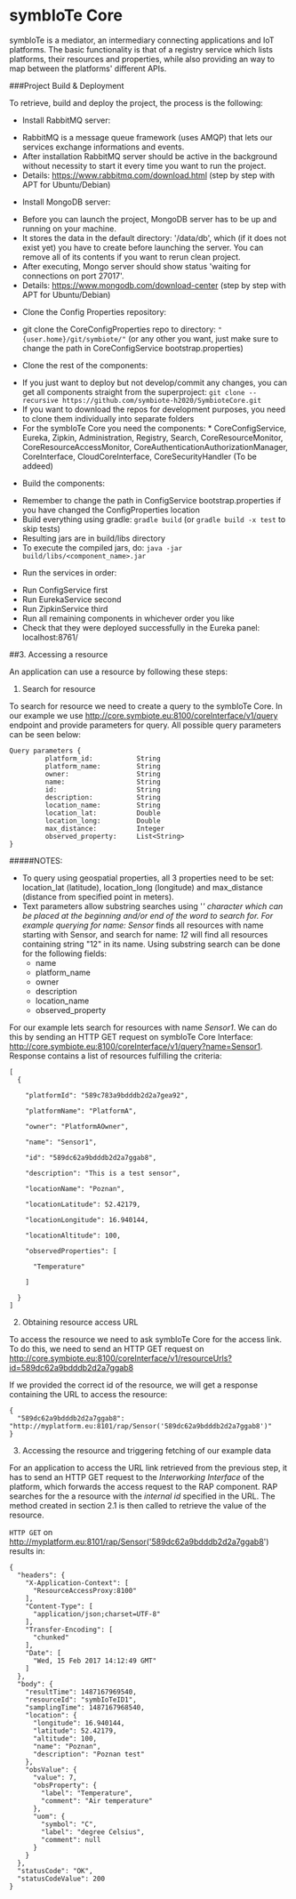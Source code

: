 # symbIoTe Core

symbIoTe is a mediator, an intermediary connecting applications and IoT platforms. The basic functionality is that of a registry service which lists platforms, their resources and properties, while also providing an way to map between the platforms' different APIs. 


###Project Build & Deployment

To retrieve, build and deploy the project, the process is the following:

 - Install RabbitMQ server:
  * RabbitMQ is a message queue framework (uses AMQP) that lets our services exchange informations and events.
  * After installation RabbitMQ server should be active in the background without necessity to start it every time you want to run the project.
  * Details: https://www.rabbitmq.com/download.html  (step by step with APT for Ubuntu/Debian)

 - Install MongoDB server:
  * Before you can launch the project, MongoDB server has to be up and running on your machine.
  * It stores the data in the default directory: '/data/db', which (if it does not exist yet) you have to create before launching the server. You can remove all of its contents if you want to rerun clean project.
  * After executing, Mongo server should show status 'waiting for connections on port 27017'.
  * Details: https://www.mongodb.com/download-center  (step by step with APT for Ubuntu/Debian)

 - Clone the Config Properties repository:
  * git clone the CoreConfigProperties repo to directory: `"{user.home}/git/symbiote/"`  (or any other you want, just make sure to change the path in CoreConfigService bootstrap.properties)
  
 - Clone the rest of the components:
  * If you just want to deploy but not develop/commit any changes, you can get all components straight from the superproject:
   `git clone --recursive https://github.com/symbiote-h2020/SymbioteCore.git`
  * If you want to download the repos for development purposes, you need to clone them individually into separate folders
   * For the symbIoTe Core you need the components:
    * CoreConfigService, Eureka, Zipkin, Administration, Registry, Search, CoreResourceMonitor, CoreResourceAccessMonitor, CoreAuthenticationAuthorizationManager, CoreInterface, CloudCoreInterface, CoreSecurityHandler (To be addeed)
     
 - Build the components:
  * Remember to change the path in ConfigService bootstrap.properties if you have changed the ConfigProperties location
  * Build everything using gradle:
    `gradle build`  (or `gradle build -x test` to skip tests)
  * Resulting jars are in build/libs directory
  * To execute the compiled jars, do:
    `java -jar build/libs/<component_name>.jar`

 - Run the services in order:
  * Run ConfigService first
  * Run EurekaService second
  * Run ZipkinService third
  * Run all remaining components in whichever order you like
  * Check that they were deployed successfully in the Eureka panel: localhost:8761/

##3. Accessing a resource

An application can use a resource by following these steps:

 1. Search for resource

  To search for resource we need to create a query to the symbIoTe Core. In our example we use http://core.symbiote.eu:8100/coreInterface/v1/query endpoint and provide parameters for query. All possible query parameters can be seen below:
  ```
  Query parameters {
           platform_id:           String
           platform_name:         String
           owner:                 String
           name:                  String
           id:                    String
           description:           String
           location_name:         String
           location_lat:          Double
           location_long:         Double
           max_distance:          Integer
           observed_property:     List<String>
  }
  ```
  #####NOTES:
   - To query using geospatial properties, all 3 properties need to be set: location_lat (latitude), location_long (longitude) and max_distance (distance from specified point in meters).
   - Text parameters allow substring searches using '*' character which can be placed at the beginning and/or end of the word to search for. For example querying for name: Sensor* finds all resources with name starting with Sensor, and search for name: *12* will find all resources containing string "12" in its name. Using substring search can be done for the following fields:
     - name
     - platform_name
     - owner
     - description
     - location_name
     - observed_property

  For our example lets search for resources with name *Sensor1*. We can do this by sending an HTTP GET request on symbIoTe Core Interface: http://core.symbiote.eu:8100/coreInterface/v1/query?name=Sensor1. Response contains a list of resources fulfilling the criteria:

  ```
  [
    {

      "platformId": "589c783a9bdddb2d2a7gea92",

      "platformName": "PlatformA",

      "owner": "PlatformAOwner",

      "name": "Sensor1",

      "id": "589dc62a9bdddb2d2a7ggab8",

      "description": "This is a test sensor",

      "locationName": "Poznan",

      "locationLatitude": 52.42179,

      "locationLongitude": 16.940144,

      "locationAltitude": 100,

      "observedProperties": [

        "Temperature"

      ]
      
    }
  ]
  ```
 
 2. Obtaining resource access URL

  To access the resource we need to ask symbIoTe Core for the access link. To do this,  we need to send an HTTP GET request on http://core.symbiote.eu:8100/coreInterface/v1/resourceUrls?id=589dc62a9bdddb2d2a7ggab8

  If we provided the correct id of the resource, we will get a response containing the URL to access the resource:
  ```
  {
    "589dc62a9bdddb2d2a7ggab8": "http://myplatform.eu:8101/rap/Sensor('589dc62a9bdddb2d2a7ggab8')"
  }
  ```
  
 3. Accessing the resource and triggering fetching of our example data

  For an application to access the URL link retrieved from the previous step, it has to send an HTTP GET request to the *Interworking Interface* of the platform, which forwards the access request to the RAP component. RAP searches for the a resource with the *internal id* specified in the URL. The method  created in section 2.1 is then called to retrieve the value of the resource.

  `HTTP GET` on http://myplatform.eu:8101/rap/Sensor('589dc62a9bdddb2d2a7ggab8') results in:

  ```
  {
    "headers": {
      "X-Application-Context": [
        "ResourceAccessProxy:8100"
      ],
      "Content-Type": [
        "application/json;charset=UTF-8"
      ],
      "Transfer-Encoding": [
        "chunked"
      ],
      "Date": [
        "Wed, 15 Feb 2017 14:12:49 GMT"
      ]
    },
    "body": {
      "resultTime": 1487167969540,
      "resourceId": "symbIoTeID1",
      "samplingTime": 1487167968540,
      "location": {
        "longitude": 16.940144,
        "latitude": 52.42179,
        "altitude": 100,
        "name": "Poznan",
        "description": "Poznan test"
      },
      "obsValue": {
        "value": 7,
        "obsProperty": {
          "label": "Temperature",
          "comment": "Air temperature"
        },
        "uom": {
          "symbol": "C",
          "label": "degree Celsius",
          "comment": null
        }
      }
    },
    "statusCode": "OK",
    "statusCodeValue": 200
  }
  ```
